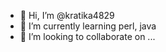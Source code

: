 - 👋 Hi, I’m @kratika4829
- 🌱 I’m currently learning perl, java
- 💞️ I’m looking to collaborate on ...

<!---
kratika4829/kratika4829 is a ✨ special ✨ repository because its `README.md` (this file) appears on your GitHub profile.
You can click the Preview link to take a look at your changes.
--->
